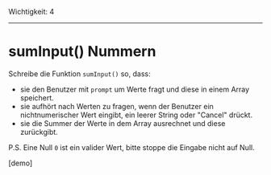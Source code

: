 Wichtigkeit: 4

---

# sumInput() Nummern

Schreibe die Funktion `sumInput()` so, dass:

- sie den Benutzer mit `prompt` um Werte fragt und diese in einem Array speichert.
- sie aufhört nach Werten zu fragen, wenn der Benutzer ein nichtnumerischer Wert eingibt, ein leerer String oder "Cancel" drückt.
- sie die Summer der Werte in dem Array ausrechnet und diese zurückgibt.

P.S. Eine Null `0` ist ein valider Wert, bitte stoppe die Eingabe nicht auf Null.

[demo]
